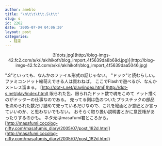 ```yaml
---
author: ameblo
title: "\n\t\t\t\t.S\t\t"
slug: s
id: 2262
date: '2005-07-04 04:06:30'
layout: post
categories:
  - 随筆
---
```


<div align="center">[![dots.jpg](http://blog-imgs-42.fc2.com/a/k/i/akihikofr/blog_import_4f5639da8b68d.jpg)](http://blog-imgs-42.fc2.com/a/k/i/akihikofr/blog_import_4f5639daa5046.jpg)</div>

".S"といっても、なんかのファイル形式の話じゃない。 "ドッツ"と読むらしい。 ファミコンドット絵萌えできる人は買わねば。 ここでFlashで遊べるが、なんかストレス溜まる。 [http://dot-s.net/play/index.html](http://dot-s.net/play/index.html) 限られた色、限られたドット数で魂をこめて ドット描くのがドッターの仕事なのである。 売ってる側は色のついたプラスチックの部品を決められた数だけ詰めて売っているだけなので、これを絵画とか意匠とか言っていいのか、と思わないでもない。 おそらく取り扱い説明書とかに意匠権があったりするのかも。 ネタ元はmasafumi君ところから。 [http://masafumi.cocolog-nifty.com/masafumis_diary/2005/07/post_182d.html](http://masafumi.cocolog-nifty.com/masafumis_diary/2005/07/post_182d.html)